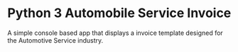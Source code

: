 # Python 3 Automobile Service Invoice
A simple console based app that displays a invoice template designed for the Automotive Service industry.
